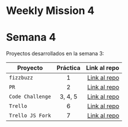 # Weekly Mission 4
# Semana 4 

Proyectos desarrollados en la semana 3:

| Proyecto | Práctica | Link al repo |
| ------------- |:-------------:| -----:|
|`fizzbuzz`|1|[Link al repo](https://github.com/GabrielSamano/Fizzbuzz_v2.git)|
|`PR`|2|[Link al repo](https://github.com/GabrielSamano/fizzbuzz.git)|
|`Code Challenge`|3, 4, 5|[Link al repo]()|
|`Trello`|6|[Link al repo]()|
|`Trello JS Fork`|7|[Link al repo]()|
